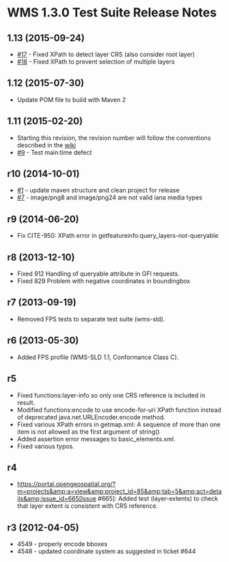 WMS 1.3.0 Test Suite Release Notes
==================================

1.13 (2015-09-24)
------------------
* [#17](https://github.com/opengeospatial/ets-wms13/pull/17) - Fixed XPath to detect layer CRS (also consider root layer)
* [#18](https://github.com/opengeospatial/ets-wms13/pull/18) - Fixed XPath to prevent selection of multiple layers

1.12 (2015-07-30)
------------------
* Update POM file to build with Maven 2

1.11 (2015-02-20)
-----------------
* Starting this revision, the revision number will follow the conventions described in the [wiki](https://github.com/opengeospatial/cite/wiki/OGC-Compliance-Testing-Tools)
* [#9](https://github.com/opengeospatial/ets-wms13/issues/9) - Test main:time defect 

r10 (2014-10-01)
------------------
* [#1](https://github.com/opengeospatial/ets-wms13/issues/1) - update maven structure and clean project for release
* [#7](https://github.com/opengeospatial/ets-wms13/issues/7) - image/png8 and image/png24 are not valid iana media types

r9 (2014-06-20)
---------------
* Fix CITE-950: XPath error in getfeatureinfo:query_layers-not-queryable

r8 (2013-12-10)
----------------
* Fixed 912 Handling of queryable attribute in GFI requests. 
* Fixed 829 Problem with negative coordinates in boundingbox

r7 (2013-09-19)
---------------
* Removed FPS tests to separate test suite (wms-sld).

r6 (2013-05-30)
---------------
* Added FPS profile (WMS-SLD 1.1, Conformance Class C).

r5
---------------
* Fixed functions:layer-info so only one CRS reference is included in result.
* Modified functions:encode to use encode-for-uri XPath function instead of deprecated java.net.URLEncoder.encode method.
* Fixed various XPath errors in getmap.xml: A sequence of more than one item is not allowed as the first argument of string()
* Added assertion error messages to basic_elements.xml.
* Fixed various typos.

r4
---------------
* https://portal.opengeospatial.org/?m=projects&amp;a=view&amp;project_id=85&amp;tab=5&amp;act=details&amp;issue_id=665[Issue #665]:
  Added test (layer-extents) to check that layer extent is consistent with 
  CRS reference.

r3 (2012-04-05)
---------------
* 4549 - properly encode bboxes
* 4548 - updated coordinate system as suggested in ticket #644


